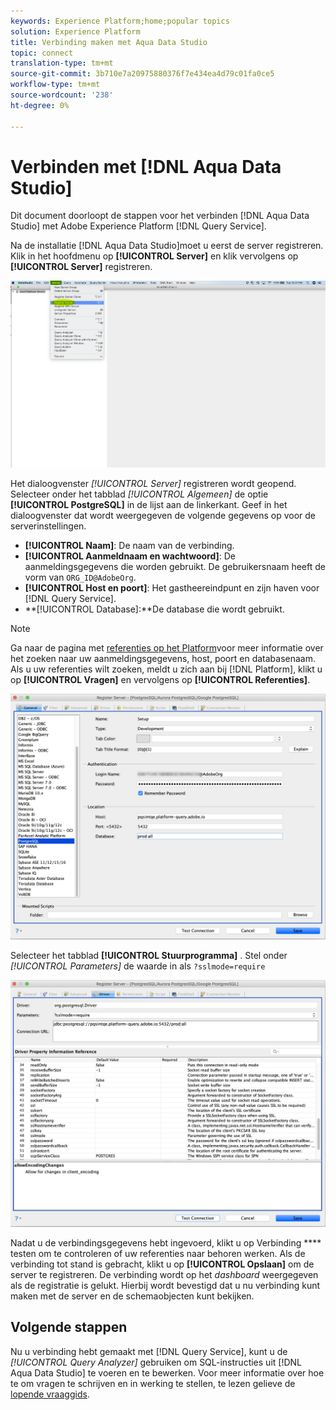 ```yaml
---
keywords: Experience Platform;home;popular topics
solution: Experience Platform
title: Verbinding maken met Aqua Data Studio
topic: connect
translation-type: tm+mt
source-git-commit: 3b710e7a20975880376f7e434ea4d79c01fa0ce5
workflow-type: tm+mt
source-wordcount: '238'
ht-degree: 0%

---
```



# Verbinden met [!DNL Aqua Data Studio]

Dit document doorloopt de stappen voor het verbinden [!DNL Aqua Data Studio] met Adobe Experience Platform [!DNL Query Service].

Na de installatie [!DNL Aqua Data Studio]moet u eerst de server registreren. Klik in het hoofdmenu op **[!UICONTROL Server]** en klik vervolgens op **[!UICONTROL Server]** registreren.

![](../images/clients/aqua-data-studio/register-server.png)

Het dialoogvenster *[!UICONTROL Server]* registreren wordt geopend. Selecteer onder het tabblad *[!UICONTROL Algemeen]* de optie **[!UICONTROL PostgreSQL]** in de lijst aan de linkerkant. Geef in het dialoogvenster dat wordt weergegeven de volgende gegevens op voor de serverinstellingen.

- **[!UICONTROL Naam]**: De naam van de verbinding.
- **[!UICONTROL Aanmeldnaam en wachtwoord]**: De aanmeldingsgegevens die worden gebruikt. De gebruikersnaam heeft de vorm van `ORG_ID@AdobeOrg`.
- **[!UICONTROL Host en poort]**: Het gastheereindpunt en zijn haven voor [!DNL Query Service].
- **[!UICONTROL Database]:**De database die wordt gebruikt.

>[!NOTE]
>
>Ga naar de pagina met [referenties op het Platform](https://platform.adobe.com/query/configuration)voor meer informatie over het zoeken naar uw aanmeldingsgegevens, host, poort en databasenaam. Als u uw referenties wilt zoeken, meldt u zich aan bij [!DNL Platform], klikt u op **[!UICONTROL Vragen]** en vervolgens op **[!UICONTROL Referenties]**.

![](../images/clients/aqua-data-studio/register-server-general-tab.png)

Selecteer het tabblad **[!UICONTROL Stuurprogramma]** . Stel onder *[!UICONTROL Parameters]* de waarde in als `?sslmode=require`

![](../images/clients/aqua-data-studio/register-server-driver-tab.png)

Nadat u de verbindingsgegevens hebt ingevoerd, klikt u op Verbinding **** testen om te controleren of uw referenties naar behoren werken. Als de verbinding tot stand is gebracht, klikt u op **[!UICONTROL Opslaan]** om de server te registreren. De verbinding wordt op het *dashboard* weergegeven als de registratie is gelukt. Hierbij wordt bevestigd dat u nu verbinding kunt maken met de server en de schemaobjecten kunt bekijken.

## Volgende stappen

Nu u verbinding hebt gemaakt met [!DNL Query Service], kunt u de *[!UICONTROL Query Analyzer]* gebruiken om SQL-instructies uit [!DNL Aqua Data Studio] te voeren en te bewerken. Voor meer informatie over hoe te om vragen te schrijven en in werking te stellen, te lezen gelieve de [lopende vraaggids](../creating-queries/creating-queries.md).